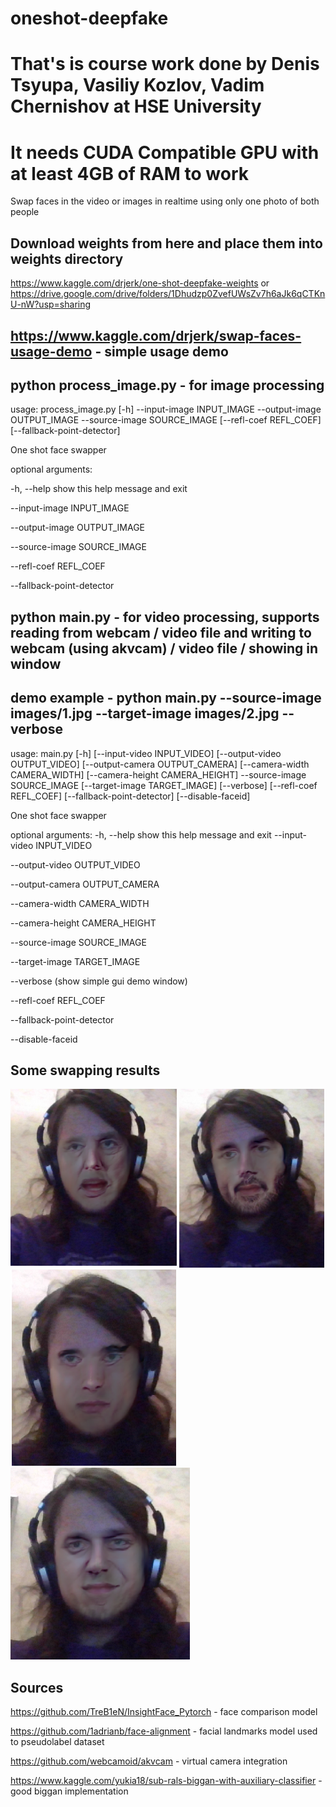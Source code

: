 # oneshot-deepfake

# That's is course work done by Denis Tsyupa, Vasiliy Kozlov, Vadim Chernishov at HSE University

# It needs CUDA Compatible GPU with at least 4GB of RAM to work

Swap faces in the video or images in realtime using only one photo of both people

## Download weights from here and place them into weights directory

https://www.kaggle.com/drjerk/one-shot-deepfake-weights or https://drive.google.com/drive/folders/1Dhudzp0ZvefUWsZv7h6aJk6qCTKnU-nW?usp=sharing

## https://www.kaggle.com/drjerk/swap-faces-usage-demo - simple usage demo

## python process_image.py - for image processing

usage: process_image.py [-h] --input-image INPUT_IMAGE --output-image OUTPUT_IMAGE --source-image SOURCE_IMAGE [--refl-coef REFL_COEF] [--fallback-point-detector]

One shot face swapper

optional arguments:

  -h, --help            show this help message and exit
  
  --input-image INPUT_IMAGE
                        
  --output-image OUTPUT_IMAGE
                        
  --source-image SOURCE_IMAGE
                        
  --refl-coef REFL_COEF
                        
  --fallback-point-detector
  
  ## python main.py - for video processing, supports reading from webcam / video file and writing to webcam (using akvcam) / video file / showing in window
  
  ## demo example - python main.py --source-image images/1.jpg --target-image images/2.jpg --verbose
  
  usage: main.py [-h] [--input-video INPUT_VIDEO] [--output-video OUTPUT_VIDEO] [--output-camera OUTPUT_CAMERA] [--camera-width CAMERA_WIDTH] [--camera-height CAMERA_HEIGHT] --source-image SOURCE_IMAGE [--target-image TARGET_IMAGE]
               [--verbose] [--refl-coef REFL_COEF] [--fallback-point-detector] [--disable-faceid]

One shot face swapper

optional arguments:
  -h, --help            show this help message and exit
  --input-video INPUT_VIDEO
  
  --output-video OUTPUT_VIDEO

  --output-camera OUTPUT_CAMERA

  --camera-width CAMERA_WIDTH

  --camera-height CAMERA_HEIGHT

  --source-image SOURCE_IMAGE

  --target-image TARGET_IMAGE

  --verbose (show simple gui demo window)
  
  --refl-coef REFL_COEF

  --fallback-point-detector
  
  --disable-faceid

## Some swapping results
![demos/1.png](demos/1.png?raw=true "demos/1.png")
![demos/2.png](demos/2.png?raw=true "demos/2.png")
![demos/3.png](demos/3.png?raw=true "demos/3.png")
![demos/4.png](demos/4.png?raw=true "demos/4.png")

## Sources
https://github.com/TreB1eN/InsightFace_Pytorch - face comparison model

https://github.com/1adrianb/face-alignment - facial landmarks model used to pseudolabel dataset

https://github.com/webcamoid/akvcam - virtual camera integration

https://www.kaggle.com/yukia18/sub-rals-biggan-with-auxiliary-classifier - good biggan implementation
